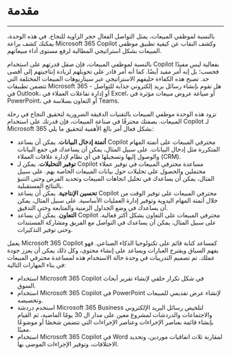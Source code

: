 
# مقدمة
---
بالنسبة لموظفي المبيعات، يمثل التواصل الفعال حجر الزاوية للنجاح. في هذه الوحدة، يمكنك كشف براعة Microsoft 365 Copilot وكشف النقاب عن كيفية تطبيق موظفي المبيعات بشكل استراتيجي المطالبة لرفع مستوى أداء مبيعاتهم.

بالنسبة لموظفي المبيعات، فإن صقل قدرتهم على استخدام Copilot بفعالية ليس مفيدًا فحسب؛ بل إنه أمر مفيد أيضًا. كما أنه أمر قادر على تحويلهم لزيادة إنتاجيتهم إلى أقصى حد. تصبح هذه الكفاءة حليفهم الاستراتيجي عبر سيناريوهات المبيعات المختلفة التي تتضمن تطبيقات Microsoft 365 - هل تقوم بإنشاء رسائل بريد إلكتروني جذابة للتواصل في Outlook، أو إدارة تفاعلات العملاء في Excel، أو صياغة عروض مبيعات مؤثرة في PowerPoint، أو التعاون بسلاسة في Teams.<br>

تزود هذه الوحدة موظفي المبيعات بالتقنيات الدقيقة الضرورية لتحقيق النجاح في رحلة المبيعات. بصفتك محترفًا في صناعة المبيعات، فإن قدرتك على استخدام Copilot لـ Microsoft 365 بشكل فعال أمر بالغ الأهمية لتحقيق ما يلي:

 -  **أتمتة إدخال البيانات**. يمكن أن يساعد Copilot محترفي المبيعات على أتمتة المهام المتكررة مثل إدخال البيانات. على سبيل المثال، يمكن أن يساعدك في جمع البيانات والوصول إليها وتسجيلها في أي نظام لإدارة علاقات العملاء (CRM).<br>
 -  **توفير التحليلات**. يمكن لـ Copilot مساعدة محترفي المبيعات في توفير عملاء محتملين والحصول على تحليلات حول بيانات المبيعات الخاصة بهم. على سبيل المثال، يمكن أن يساعدك في تحليل اتجاهات المبيعات وتحديد الفرص وحتى التنبؤ بالنتائج المستقبلية.<br>
 -  **تحسين الإنتاجية**. يمكن أن يساعد Copilot محترفي المبيعات على توفير الوقت من خلال أتمتة المهام اليدوية وتوفير إدارة العمليات الأساسية. على سبيل المثال، يمكن أن يساعدك في وضع الجداول الزمنية والمتابعة وحتى التدقيق.<br>
 -  **التعاون**. يمكن أن يساعد Copilot محترفي المبيعات على التعاون بشكل أكثر فعالية. على سبيل المثال، يمكن أن يساعدك في التواصل مع الفريق ومشاركة المستندات وحتى توفير التذكيرات.

يعمل Microsoft 365 Copilot كمساعد كتابة قائم على تكنولوجيا الذكاء الصناعي. فهو يفهم السياق ويقترح العبارات ويساعد على إنشاء محتوى، وكل ذلك يمكن أن يعزز جودة عملك. تم تصميم التدريبات في وحدة حالة الاستخدام هذه لمساعدة محترفي المبيعات في بناء المهارات التالية:<br>

 -  استخدام Microsoft 365 Copilot في شكل تكرار حلقي لإنشاء تقرير أبحاث السوق.
 -  استخدام Microsoft 365 Copilot في PowerPoint لإنشاء عرض تقديمي للمبيعات وتخصيصه.
 -  استخدم دردشة Microsoft 365 Business لتلخيص رسائل البريد الإلكتروني والاجتماعات والدردشات لمشروع معين على مدار ال 30 يومًا الماضية، ثم القيام بإنشاء قائمة بعناصر الإجراءات وعناصر الإجراءات التي تتضمن شخصًا أو موضوعًا معينًا.
 -  استخدام Microsoft 365 Copilot في Word لمقارنة ثلاث اتفاقيات موردين، وتحديد الاختلافات، وتوفير الإجراءات الموصى بها.
